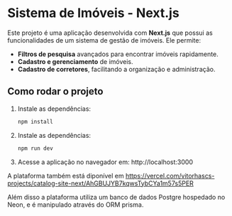 # Sistema de Imóveis - Next.js

Este projeto é uma aplicação desenvolvida com **Next.js** que possui as funcionalidades de um sistema de gestão de imóveis. Ele permite:

- **Filtros de pesquisa** avançados para encontrar imóveis rapidamente.  
- **Cadastro e gerenciamento** de imóveis.  
- **Cadastro de corretores**, facilitando a organização e administração.  

## Como rodar o projeto

1. Instale as dependências:
   ```bash
   npm install

2. Instale as dependências:
   ```bash
   npm run dev

3. Acesse a aplicação no navegador em: http://localhost:3000

A plataforma também está diponível em https://vercel.com/vitorhascs-projects/catalog-site-next/AhGBUJYB7kqwsTybCYa1m57s5PER

Além disso a plataforma utiliza um banco de dados Postgre hospedado no Neon, e é manipulado através do ORM prisma.
